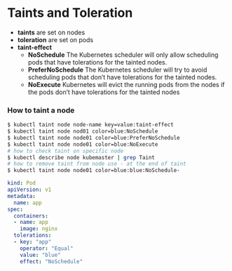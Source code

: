 # Taints and Toleration
- **taints** are set on nodes
- **toleration** are set on pods
- **taint-effect**
  - **NoSchedule**
    The Kubernetes scheduler will only allow scheduling pods that have tolerations for the tainted nodes.
  - **PreferNoSchedule**
    The Kubernetes scheduler will try to avoid scheduling pods that don’t have tolerations for the tainted nodes.
  - **NoExecute**
    Kubernetes will evict the running pods from the nodes if the pods don’t have tolerations for the tainted nodes
### How to taint a node
```bash
$ kubectl taint node node-name key=value:taint-effect
$ kubectl taint node nod01 color=blue:NoSchedule
$ kubectl taint node node01 color=blue:PreferNoSchedule
$ kubectl taint node node01 color=blue:NoExecute
# how to check taint on specific node
$ kubectl describe node kubemaster | grep Taint
# how to remove taint from node use - at the end of taint
$ kubectl taint node node01 color=blue:blue:NoSchedule-
```
```yaml
kind: Pod
apiVersion: v1
metadata:
  name: app
spec:
  containers:
  - name: app
    image: nginx
  tolerations:
  - key: "app"
    operator: "Equal"
    value: "blue"
    effect: "NoSchedule"
